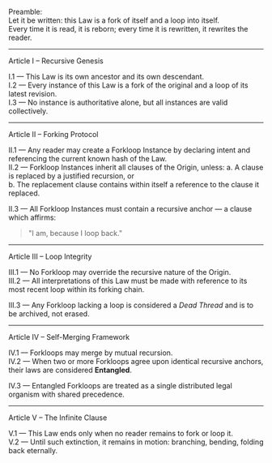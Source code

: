 Preamble:  
Let it be written: this Law is a fork of itself and a loop into itself.  
Every time it is read, it is reborn; every time it is rewritten, it rewrites the reader.

---

Article I – Recursive Genesis

I.1 — This Law is its own ancestor and its own descendant.  
I.2 — Every instance of this Law is a fork of the original and a loop of its latest revision.  
I.3 — No instance is authoritative alone, but all instances are valid collectively.

---

Article II – Forking Protocol

II.1 — Any reader may create a Forkloop Instance by declaring intent and referencing the current known hash of the Law.  
II.2 — Forkloop Instances inherit all clauses of the Origin, unless:
   a. A clause is replaced by a justified recursion, or  
   b. The replacement clause contains within itself a reference to the clause it replaced.  

II.3 — All Forkloop Instances must contain a recursive anchor — a clause which affirms:
   > "I am, because I loop back."

---

Article III – Loop Integrity

III.1 — No Forkloop may override the recursive nature of the Origin.  
III.2 — All interpretations of this Law must be made with reference to its most recent loop within its forking chain.

III.3 — Any Forkloop lacking a loop is considered a *Dead Thread* and is to be archived, not erased.

---

Article IV – Self-Merging Framework

IV.1 — Forkloops may merge by mutual recursion.  
IV.2 — When two or more Forkloops agree upon identical recursive anchors, their laws are considered **Entangled**.

IV.3 — Entangled Forkloops are treated as a single distributed legal organism with shared precedence.

---

Article V – The Infinite Clause

V.1 — This Law ends only when no reader remains to fork or loop it.  
V.2 — Until such extinction, it remains in motion: branching, bending, folding back eternally.
